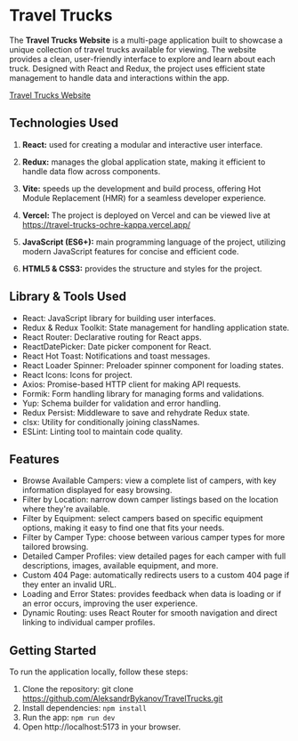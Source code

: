 # Travel Trucks

The **Travel Trucks Website** is a multi-page application built to showcase a
unique collection of travel trucks available for viewing. The website provides a
clean, user-friendly interface to explore and learn about each truck. Designed
with React and Redux, the project uses efficient state management to handle data
and interactions within the app. 

[Travel Trucks Website](https://travel-trucks-ochre-kappa.vercel.app/)

## Technologies Used

1. **React:** used for creating a modular and interactive user interface.

2. **Redux:** manages the global application state, making it efficient to
   handle data flow across components.

3. **Vite:** speeds up the development and build process, offering Hot Module
   Replacement (HMR) for a seamless developer experience.

4. **Vercel:** The project is deployed on Vercel and can be viewed live at
   https://travel-trucks-ochre-kappa.vercel.app/

5. **JavaScript (ES6+):** main programming language of the project, utilizing
   modern JavaScript features for concise and efficient code.

6. **HTML5 & CSS3:** provides the structure and styles for the project.

## Library & Tools Used

- React: JavaScript library for building user interfaces.
- Redux & Redux Toolkit: State management for handling application state.
- React Router: Declarative routing for React apps.
- ReactDatePicker: Date picker component for React.
- React Hot Toast: Notifications and toast messages.
- React Loader Spinner: Preloader spinner component for loading states.
- React Icons: Icons for project.
- Axios: Promise-based HTTP client for making API requests.
- Formik: Form handling library for managing forms and validations.
- Yup: Schema builder for validation and error handling.
- Redux Persist: Middleware to save and rehydrate Redux state.
- clsx: Utility for conditionally joining classNames.
- ESLint: Linting tool to maintain code quality.


## Features

- Browse Available Campers: view a complete list of campers, with key
  information displayed for easy browsing.
- Filter by Location: narrow down camper listings based on the location where
  they're available.
- Filter by Equipment: select campers based on specific equipment options,
  making it easy to find one that fits your needs.
- Filter by Camper Type: choose between various camper types for more tailored
  browsing.
- Detailed Camper Profiles: view detailed pages for each camper with full
  descriptions, images, available equipment, and more.
- Custom 404 Page: automatically redirects users to a custom 404 page if they
  enter an invalid URL.
- Loading and Error States: provides feedback when data is loading or if an
  error occurs, improving the user experience.
- Dynamic Routing: uses React Router for smooth navigation and direct linking to
  individual camper profiles.

## Getting Started

To run the application locally, follow these steps:

1. Clone the repository: git clone
   https://github.com/AleksandrBykanov/TravelTrucks.git
2. Install dependencies: `npm install`
3. Run the app: `npm run dev`
4. Open http://localhost:5173 in your browser.